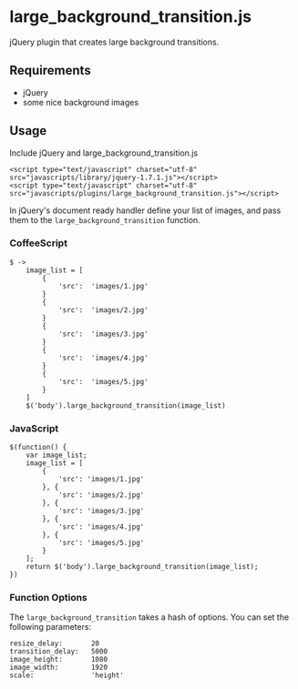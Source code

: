 #	large_background_transition.js

jQuery plugin that creates large background transitions.

##	Requirements

*	jQuery
*	some nice background images

##	Usage

Include jQuery and large_background_transition.js

	<script type="text/javascript" charset="utf-8" src="javascripts/library/jquery-1.7.1.js"></script>
	<script type="text/javascript" charset="utf-8" src="javascripts/plugins/large_background_transition.js"></script>

In jQuery's document ready handler define your list of images, and pass them to the `large_background_transition` function.

###	CoffeeScript

	$ ->
		image_list = [
			{
				'src':	'images/1.jpg'
			}
			{
				'src':	'images/2.jpg'
			}
			{
				'src':	'images/3.jpg'
			}
			{
				'src':	'images/4.jpg'
			}
			{
				'src':	'images/5.jpg'
			}
		]
		$('body').large_background_transition(image_list)

###	JavaScript

	$(function() {
		var image_list;
		image_list = [
			{
				'src': 'images/1.jpg'
			}, {
				'src': 'images/2.jpg'
			}, {
				'src': 'images/3.jpg'
			}, {
				'src': 'images/4.jpg'
			}, {
				'src': 'images/5.jpg'
			}
		];
		return $('body').large_background_transition(image_list);
	})

###	Function Options

The `large_background_transition` takes a hash of options. You can set the following parameters:

	resize_delay:		20
	transition_delay:	5000
	image_height:		1080
	image_width:		1920
	scale:				'height'